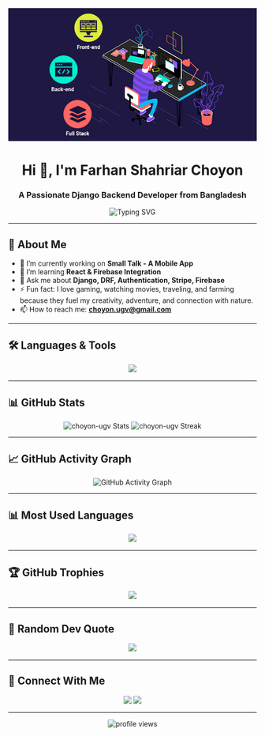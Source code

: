 <!-- README.md for choyon-ugv -->
<div align="center">
<!--   <img height="150" src="https://media.giphy.com/media/M9gbBd9nbDrOTu1Mqx/giphy.gif"  /> -->
  <img src="https://raw.githubusercontent.com/choyon-ugv/choyon-ugv/refs/heads/master/full-stack-development.gif"  />
</div>

<h1 align="center">Hi 👋, I'm Farhan Shahriar Choyon</h1>
<h3 align="center">A Passionate Django Backend Developer from Bangladesh</h3>

<p align="center">
  <img src="https://readme-typing-svg.demolab.com?font=Fira+Code&weight=500&size=24&pause=1000&center=true&vCenter=true&width=600&lines=Backend+Developer+%7C+Django+%7C+DRF;Full-Stack+Learner+%7C+Django+%7C+React;Love+Coding+%26+Problem+Solving;Traveling+%7C+Gaming+%7C+Movies+%7C+Farming" alt="Typing SVG" />
</p>

---

## 🧠 About Me

- 🔭 I’m currently working on **Small Talk - A Mobile App**
- 🌱 I’m learning **React & Firebase Integration**
- 💬 Ask me about **Django, DRF, Authentication, Stripe, Firebase**
- ⚡ Fun fact: I love gaming, watching movies, traveling, and farming because they fuel my creativity, adventure, and connection with nature.
- 📫 How to reach me: **choyon.ugv@gmail.com**

---

## 🛠️ Languages & Tools

<p align="center">
  <img src="https://skillicons.dev/icons?i=python,django,react,html,css,js,figma,illustrator,vscode,git,github,postman" />
</p>

---

## 📊 GitHub Stats

<p align="center">
  <img src="https://github-readme-stats.vercel.app/api?username=choyon-ugv&show_icons=true&theme=tokyonight&count_private=true&include_all_commits=true&hide_border=true" alt="choyon-ugv Stats" />
  <img src="https://github-readme-streak-stats.herokuapp.com?user=choyon-ugv&theme=tokyonight&hide_border=true" alt="choyon-ugv Streak" />
</p>


---

## 📈 GitHub Activity Graph

<p align="center">
  <img src="https://github-readme-activity-graph.vercel.app/graph?username=choyon-ugv&theme=react-dark&area=true&hide_border=true" alt="GitHub Activity Graph" />
</p>



---

## 📊 Most Used Languages

<p align="center">
  <img src="https://github-readme-stats.vercel.app/api/top-langs/?username=choyon-ugv&layout=compact&theme=tokyonight" />
</p>

---

## 🏆 GitHub Trophies

<p align="center">
  <img src="https://github-profile-trophy.vercel.app/?username=choyon-ugv&theme=tokyonight&no-bg=true&no-frame=true" />
</p>



---

## 🧠 Random Dev Quote

<p align="center">
  <img src="https://quotes-github-readme.vercel.app/api?type=horizontal&theme=dark" />
</p>

---

## 🔗 Connect With Me

<p align="center">
  <a href="https://www.linkedin.com/in/farhanshahriarchoyon/" target="_blank"><img src="https://img.shields.io/badge/-LinkedIn-blue?style=for-the-badge&logo=linkedin" /></a>
  <a href="mailto:farhanshahriarchoyon@gmail.com"><img src="https://img.shields.io/badge/-Gmail-red?style=for-the-badge&logo=gmail" /></a>
</p>

---

<p align="center">
  <img src="https://komarev.com/ghpvc/?username=choyon-ugv&label=Profile%20views&color=0e75b6&style=flat" alt="profile views" />
</p>
